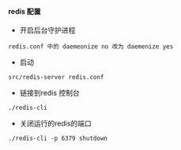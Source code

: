 #### redis 配置
- 开启后台守护进程
~~~
redis.conf 中的 daemeonize no 改为 daemenize yes
~~~
- 启动
~~~
src/redis-server redis.conf
~~~
- 链接到redis 控制台
~~~
./redis-cli
~~~
- 关闭运行的redis的端口
~~~
./redis-cli -p 6379 shutdown
~~~
